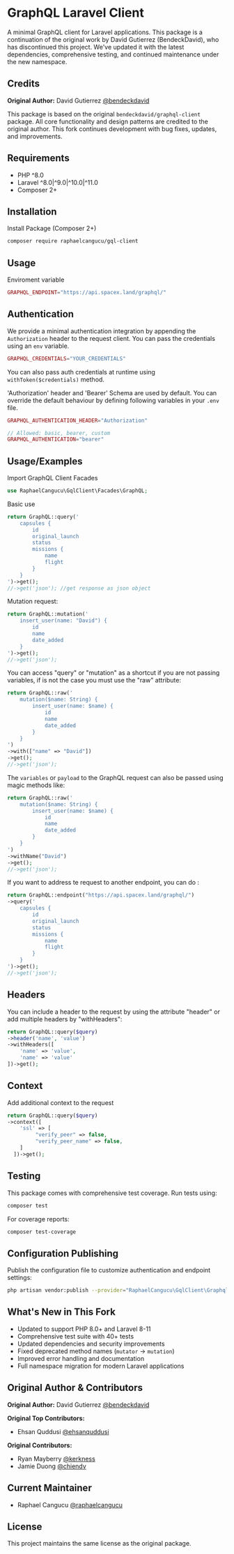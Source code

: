 
# GraphQL Laravel Client

A minimal GraphQL client for Laravel applications. This package is a continuation of the original work by David Gutierrez (BendeckDavid), who has discontinued this project. We've updated it with the latest dependencies, comprehensive testing, and continued maintenance under the new namespace.

## Credits

**Original Author:** David Gutierrez [@bendeckdavid](https://www.github.com/bendeckdavid)

This package is based on the original `bendeckdavid/graphql-client` package. All core functionality and design patterns are credited to the original author. This fork continues development with bug fixes, updates, and improvements.

## Requirements

- PHP ^8.0
- Laravel ^8.0|^9.0|^10.0|^11.0
- Composer 2+

## Installation

Install Package (Composer 2+)
```bash
composer require raphaelcangucu/gql-client
```


## Usage

Enviroment variable 
```php
GRAPHQL_ENDPOINT="https://api.spacex.land/graphql/"
```


## Authentication

We provide a minimal authentication integration by appending the `Authorization` header to the request client. You can pass the credentials using an `env` variable.
```php
GRAPHQL_CREDENTIALS="YOUR_CREDENTIALS"
```

You can also pass auth credentials at runtime using `withToken($credentials)` method.


'Authorization' header and 'Bearer' Schema are used by default. You can override the default behaviour by defining following variables in your `.env` file.
```php
GRAPHQL_AUTHENTICATION_HEADER="Authorization"

// Allowed: basic, bearer, custom
GRAPHQL_AUTHENTICATION="bearer"
```


## Usage/Examples

Import GraphQL Client Facades
```php
use RaphaelCangucu\GqlClient\Facades\GraphQL;
```

Basic use

```php
return GraphQL::query('
    capsules {
        id
        original_launch
        status
        missions {
            name
            flight
        }
    }
')->get();
//->get('json'); //get response as json object
```

Mutation request:
```php
return GraphQL::mutation('
    insert_user(name: "David") {
        id
        name
        date_added
    }
')->get();
//->get('json');
```

You can access "query" or "mutation" as a shortcut if you are not passing variables, if is not the case you must use the "raw" attribute:

```php
return GraphQL::raw('
    mutation($name: String) {
        insert_user(name: $name) {
            id
            name
            date_added
        }
    }
')
->with(["name" => "David"])
->get();
//->get('json');
```

The `variables` or `payload` to the GraphQL request can also be passed using magic methods like:
```php
return GraphQL::raw('
    mutation($name: String) {
        insert_user(name: $name) {
            id
            name
            date_added
        }
    }
')
->withName("David")
->get();
//->get('json');
```

If you want to address te request to another endpoint, you can do :

```php
return GraphQL::endpoint("https://api.spacex.land/graphql/")
->query('
    capsules {
        id
        original_launch
        status
        missions {
            name
            flight
        }
    }
')->get();
//->get('json');
```


## Headers

You can include a header to the request by using the attribute "header" or add multiple headers by "withHeaders":
```php
return GraphQL::query($query)
->header('name', 'value')
->withHeaders([
    'name' => 'value',
    'name' => 'value'
])->get();
```

## Context

Add additional context to the request
```php
return GraphQL::query($query)
->context([
    'ssl' => [
         "verify_peer" => false,
         "verify_peer_name" => false,
    ]
  ])->get();
```

## Testing

This package comes with comprehensive test coverage. Run tests using:

```bash
composer test
```

For coverage reports:
```bash
composer test-coverage
```

## Configuration Publishing

Publish the configuration file to customize authentication and endpoint settings:

```bash
php artisan vendor:publish --provider="RaphaelCangucu\GqlClient\GraphqlClientServiceProvider" --tag="config"
```

## What's New in This Fork

- Updated to support PHP 8.0+ and Laravel 8-11
- Comprehensive test suite with 40+ tests
- Updated dependencies and security improvements
- Fixed deprecated method names (`mutator` → `mutation`)
- Improved error handling and documentation
- Full namespace migration for modern Laravel applications

## Original Author & Contributors

**Original Author:** David Gutierrez [@bendeckdavid](https://www.github.com/bendeckdavid)

**Original Top Contributors:**
- Ehsan Quddusi [@ehsanquddusi](https://github.com/ehsanquddusi)

**Original Contributors:**
- Ryan Mayberry [@kerkness](https://github.com/kerkness)
- Jamie Duong [@chiendv](https://github.com/chiendv)

## Current Maintainer

- Raphael Cangucu [@raphaelcangucu](https://github.com/raphaelcangucu)

## License

This project maintains the same license as the original package.


